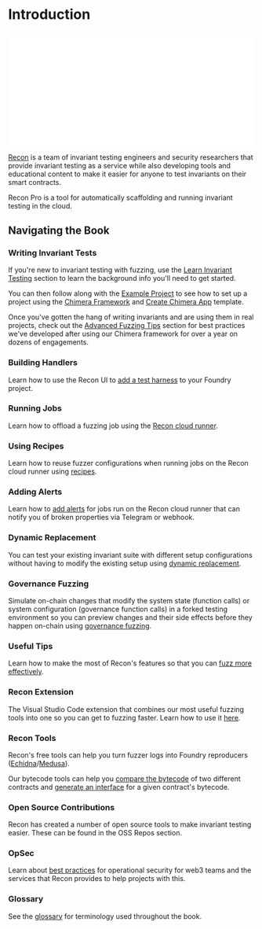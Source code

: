 # Introduction

![Recon Text Logo](../images/recon_text_logo.png)

[Recon](https://getrecon.xyz/#team) is a team of invariant testing engineers and security researchers that provide invariant testing as a service while also developing tools and educational content to make it easier for anyone to test invariants on their smart contracts.

Recon Pro is a tool for automatically scaffolding and running invariant testing in the cloud.

## Navigating the Book

### Writing Invariant Tests
If you're new to invariant testing with fuzzing, use the [Learn Invariant Testing](../writing_invariant_tests/learn_invariant_testing.md) section to learn the background info you'll need to get started.

You can then follow along with the [Example Project](../writing_invariant_tests/example_project.md) to see how to set up a project using the [Chimera Framework](../writing_invariant_tests/chimera_framework.md) and [Create Chimera App](../writing_invariant_tests/create_chimera_app.md) template.

Once you've gotten the hang of writing invariants and are using them in real projects, check out the [Advanced Fuzzing Tips](../writing_invariant_tests/advanced.md) section for best practices we've developed after using our Chimera framework for over a year on dozens of engagements.

### Building Handlers
Learn how to use the Recon UI to [add a test harness](../using_recon/building_handlers.md) to your Foundry project.

### Running Jobs
Learn how to offload a fuzzing job using the [Recon cloud runner](../using_recon/running_jobs.md).

### Using Recipes
Learn how to reuse fuzzer configurations when running jobs on the Recon cloud runner using [recipes](../using_recon/recipes.md).

### Adding Alerts
Learn how to [add alerts](../using_recon/alerts.md) for jobs run on the Recon cloud runner that can notify you of broken properties via Telegram or webhook.

### Dynamic Replacement
You can test your existing invariant suite with different setup configurations without having to modify the existing setup using [dynamic replacement](../using_recon/dynamic_replacement.md).

### Governance Fuzzing
Simulate on-chain changes that modify the system state (function calls) or system configuration (governance function calls) in a forked testing environment so you can preview changes and their side effects before they happen on-chain using [governance fuzzing](../using_recon/governance_fuzzing.md).

### Useful Tips
Learn how to make the most of Recon's features so that you can [fuzz more effectively](../using_recon/recon_tricks.md).

### Recon Extension
The Visual Studio Code extension that combines our most useful fuzzing tools into one so you can get to fuzzing faster. Learn how to use it [here](../free_recon_tools/recon_extension.md).

### Recon Tools
Recon's free tools can help you turn fuzzer logs into Foundry reproducers ([Echidna](../free_recon_tools/echidna_scraper.md)/[Medusa](../free_recon_tools/medusa_scraper.md)).

Our bytecode tools can help you [compare the bytecode](../free_recon_tools/bytecode_compare.md) of two different contracts and [generate an interface](../free_recon_tools/bytecode_to_interface.md) for a given contract's bytecode.

### Open Source Contributions
Recon has created a number of open source tools to make invariant testing easier. These can be found in the OSS Repos section.

### OpSec
Learn about [best practices](../opsec/op_sec.md) for operational security for web3 teams and the services that Recon provides to help projects with this.

### Glossary
See the [glossary](./glossary.md) for terminology used throughout the book.

